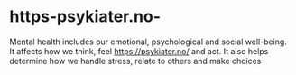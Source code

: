 # https-psykiater.no-
Mental health includes our emotional, psychological and social well-being. It affects how we think, feel https://psykiater.no/ and act. It also helps determine how we handle stress, relate to others and make choices 
